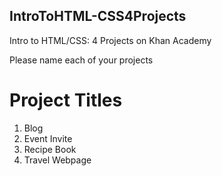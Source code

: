 ## IntroToHTML-CSS4Projects
Intro to HTML/CSS: 4 Projects on Khan Academy

Please name each of your projects

# Project Titles
1. Blog
2. Event Invite
3. Recipe Book
4. Travel Webpage
